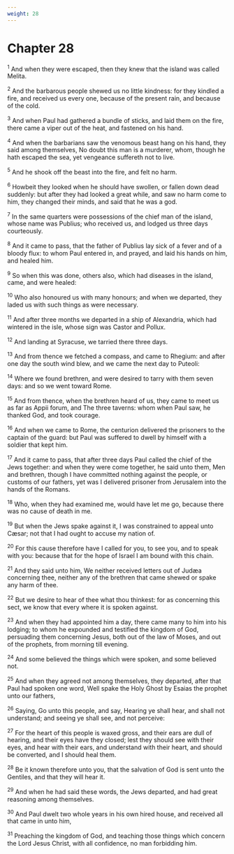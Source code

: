 ```yaml
---
weight: 28
---
```


# Chapter 28

<sup>1</sup> And when they were escaped, then they knew that the island was called Melita. 

<sup>2</sup> And the barbarous people shewed us no little kindness: for they kindled a fire, and received us every one, because of the present rain, and because of the cold. 

<sup>3</sup> And when Paul had gathered a bundle of sticks, and laid them on the fire, there came a viper out of the heat, and fastened on his hand. 

<sup>4</sup> And when the barbarians saw the venomous beast hang on his hand, they said among themselves, No doubt this man is a murderer, whom, though he hath escaped the sea, yet vengeance suffereth not to live. 

<sup>5</sup> And he shook off the beast into the fire, and felt no harm. 

<sup>6</sup> Howbeit they looked when he should have swollen, or fallen down dead suddenly: but after they had looked a great while, and saw no harm come to him, they changed their minds, and said that he was a god. 

<sup>7</sup> In the same quarters were possessions of the chief man of the island, whose name was Publius; who received us, and lodged us three days courteously. 

<sup>8</sup> And it came to pass, that the father of Publius lay sick of a fever and of a bloody flux: to whom Paul entered in, and prayed, and laid his hands on him, and healed him. 

<sup>9</sup> So when this was done, others also, which had diseases in the island, came, and were healed: 

<sup>10</sup> Who also honoured us with many honours; and when we departed, they laded us with such things as were necessary. 

<sup>11</sup> And after three months we departed in a ship of Alexandria, which had wintered in the isle, whose sign was Castor and Pollux. 

<sup>12</sup> And landing at Syracuse, we tarried there three days. 

<sup>13</sup> And from thence we fetched a compass, and came to Rhegium: and after one day the south wind blew, and we came the next day to Puteoli: 

<sup>14</sup> Where we found brethren, and were desired to tarry with them seven days: and so we went toward Rome. 

<sup>15</sup> And from thence, when the brethren heard of us, they came to meet us as far as Appii forum, and The three taverns: whom when Paul saw, he thanked God, and took courage. 

<sup>16</sup> And when we came to Rome, the centurion delivered the prisoners to the captain of the guard: but Paul was suffered to dwell by himself with a soldier that kept him. 

<sup>17</sup> And it came to pass, that after three days Paul called the chief of the Jews together: and when they were come together, he said unto them, Men and brethren, though I have committed nothing against the people, or customs of our fathers, yet was I delivered prisoner from Jerusalem into the hands of the Romans. 

<sup>18</sup> Who, when they had examined me, would have let me go, because there was no cause of death in me. 

<sup>19</sup> But when the Jews spake against it, I was constrained to appeal unto Cæsar; not that I had ought to accuse my nation of. 

<sup>20</sup> For this cause therefore have I called for you, to see you, and to speak with you: because that for the hope of Israel I am bound with this chain. 

<sup>21</sup> And they said unto him, We neither received letters out of Judæa concerning thee, neither any of the brethren that came shewed or spake any harm of thee. 

<sup>22</sup> But we desire to hear of thee what thou thinkest: for as concerning this sect, we know that every where it is spoken against. 

<sup>23</sup> And when they had appointed him a day, there came many to him into his lodging; to whom he expounded and testified the kingdom of God, persuading them concerning Jesus, both out of the law of Moses, and out of the prophets, from morning till evening. 

<sup>24</sup> And some believed the things which were spoken, and some believed not. 

<sup>25</sup> And when they agreed not among themselves, they departed, after that Paul had spoken one word, Well spake the Holy Ghost by Esaias the prophet unto our fathers, 

<sup>26</sup> Saying, Go unto this people, and say, Hearing ye shall hear, and shall not understand; and seeing ye shall see, and not perceive: 

<sup>27</sup> For the heart of this people is waxed gross, and their ears are dull of hearing, and their eyes have they closed; lest they should see with their eyes, and hear with their ears, and understand with their heart, and should be converted, and I should heal them. 

<sup>28</sup> Be it known therefore unto you, that the salvation of God is sent unto the Gentiles, and that they will hear it. 

<sup>29</sup> And when he had said these words, the Jews departed, and had great reasoning among themselves. 

<sup>30</sup> And Paul dwelt two whole years in his own hired house, and received all that came in unto him, 

<sup>31</sup> Preaching the kingdom of God, and teaching those things which concern the Lord Jesus Christ, with all confidence, no man forbidding him. 

